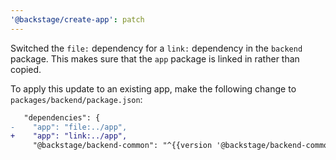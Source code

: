 ```yaml
---
'@backstage/create-app': patch
---
```


Switched the `file:` dependency for a `link:` dependency in the `backend` package. This makes sure that the `app` package is linked in rather than copied.

To apply this update to an existing app, make the following change to `packages/backend/package.json`:

```diff
   "dependencies": {
-    "app": "file:../app",
+    "app": "link:../app",
     "@backstage/backend-common": "^{{version '@backstage/backend-common'}}",
```
